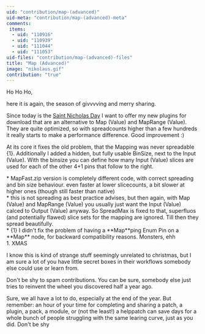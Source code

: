 ```yaml
---
uid: "contribution/map-(advanced)"
uid-meta: "contribution/map-(advanced)-meta"
comments: 
 items: 
  - uid: "110916"
  - uid: "110939"
  - uid: "111044"
  - uid: "111053"
uid-files: "contribution/map-(advanced)-files"
title: "Map (Advanced)"
image: "nikolaus.gif"
contribution: "true"
---
```


Ho Ho Ho,

here it is again, the season of givvvving and merry sharing. 

Since today is the [Saint Nicholas Day](http://en.wikipedia.org/wiki/Saint_Nicholas_Day) I want to offer my new plugins for download that are an alternative to <span class="node">Map (Value)</span> and <span class="node">MapRange (Value)</span>. They are quite optimized, so with spreadcounts higher than a few hundreds it really starts to make a performance difference. Good improvement :)

At its core it fixes the old problem, that the <span class="pin">Mapping</span> was never spreadable {1}. 
Additionally I added a hidden, but fully usable <span class="pin">BinSize</span>, next to the <span class="pin">Input (Value)</span>. With the binsize you can define how many <span class="pin">Input (Value)</span> slices are used for each of the other 4+1 pins that follow to the right. 

<div class="box">
* MapFast.zip version is completely different code, with correct spreading and bin size behaviour. even faster at lower slicecounts, a bit slower at higher ones (though still faster than native)</div>

<div class="box">
* this is not spreading as best practice advises, but then again, with <span class="node">Map (Value)</span> and <span class="node">MapRange (Value)</span> you usually just want the <span class="pin">Input (Value)</span> calced to <span class="pin">Output (Value)</span> anyway. So SpreadMax is fixed to that, superfluos (and potentially flawed) slice sets for the mapping are ignored. Till then they spread beautifully.</div>

<div class="box">
* {1} I didn't fix the problem of having a **Map**ping Enum Pin on a **Map** node, for backward compatibility reasons. Monsters, ehh</div>
1.  XMAS
I know this is kind of strange stuff seemingly unrelated to christmas, but I am sure a lot of you have little secret boxes in their workflows somebody else could use or learn from. 

Don't be shy to spam contributions. 
You can be sure, somebody else just tries to reinvent the wheel you discovered half a year ago. 

Sure, we all have a lot to do, especially at the end of the year. But remember: an hour of your time for completing and sharing a patch, a plugin, a pack, a module, or (not the least!) a helppatch can save days for a whole bunch of people struggling with the same learing curve, just as you did. Don't be shy